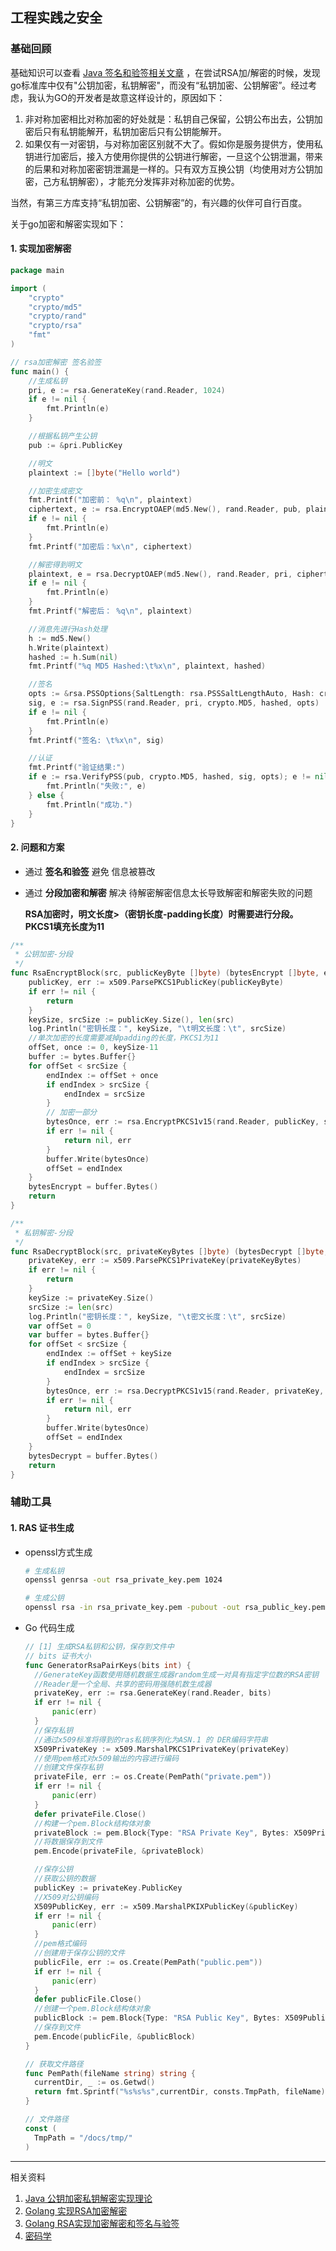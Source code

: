## 工程实践之安全

### 基础回顾

基础知识可以查看 [Java 签名和验签相关文章](https://github.com/iswxw/wxw-distributed/tree/dev-wxw/cloud-safety) ，在尝试RSA加/解密的时候，发现go标准库中仅有"公钥加密，私钥解密"，而没有“私钥加密、公钥解密”。经过考虑，我认为GO的开发者是故意这样设计的，原因如下：

1. 非对称加密相比对称加密的好处就是：私钥自己保留，公钥公布出去，公钥加密后只有私钥能解开，私钥加密后只有公钥能解开。
2. 如果仅有一对密钥，与对称加密区别就不大了。假如你是服务提供方，使用私钥进行加密后，接入方使用你提供的公钥进行解密，一旦这个公钥泄漏，带来的后果和对称加密密钥泄漏是一样的。只有双方互换公钥（均使用对方公钥加密，己方私钥解密），才能充分发挥非对称加密的优势。

当然，有第三方库支持“私钥加密、公钥解密”的，有兴趣的伙伴可自行百度。

关于go加密和解密实现如下：

#### 1. 实现加密解密

```go
package main

import (
	"crypto"
	"crypto/md5"
	"crypto/rand"
	"crypto/rsa"
	"fmt"
)

// rsa加密解密 签名验签
func main() {
	//生成私钥
	pri, e := rsa.GenerateKey(rand.Reader, 1024)
	if e != nil {
		fmt.Println(e)
	}

	//根据私钥产生公钥
	pub := &pri.PublicKey

	//明文
	plaintext := []byte("Hello world")

	//加密生成密文
	fmt.Printf("加密前： %q\n", plaintext)
	ciphertext, e := rsa.EncryptOAEP(md5.New(), rand.Reader, pub, plaintext, nil)
	if e != nil {
		fmt.Println(e)
	}
	fmt.Printf("加密后：%x\n", ciphertext)

	//解密得到明文
	plaintext, e = rsa.DecryptOAEP(md5.New(), rand.Reader, pri, ciphertext, nil)
	if e != nil {
		fmt.Println(e)
	}
	fmt.Printf("解密后： %q\n", plaintext)

	//消息先进行Hash处理
	h := md5.New()
	h.Write(plaintext)
	hashed := h.Sum(nil)
	fmt.Printf("%q MD5 Hashed:\t%x\n", plaintext, hashed)

	//签名
	opts := &rsa.PSSOptions{SaltLength: rsa.PSSSaltLengthAuto, Hash: crypto.MD5}
	sig, e := rsa.SignPSS(rand.Reader, pri, crypto.MD5, hashed, opts)
	if e != nil {
		fmt.Println(e)
	}
	fmt.Printf("签名: \t%x\n", sig)

	//认证
	fmt.Printf("验证结果:")
	if e := rsa.VerifyPSS(pub, crypto.MD5, hashed, sig, opts); e != nil {
		fmt.Println("失败:", e)
	} else {
		fmt.Println("成功.")
	}
}
```

#### 2. 问题和方案

- 通过 **签名和验签** 避免 信息被篡改

- 通过 **分段加密和解密** 解决 待解密解密信息太长导致解密和解密失败的问题

  **RSA加密时，明文长度>（密钥长度-padding长度）时需要进行分段。PKCS1填充长度为11**  

```go
/**
 * 公钥加密-分段
 */
func RsaEncryptBlock(src, publicKeyByte []byte) (bytesEncrypt []byte, err error) {
	publicKey, err := x509.ParsePKCS1PublicKey(publicKeyByte)
	if err != nil {
		return
	}
	keySize, srcSize := publicKey.Size(), len(src)
	log.Println("密钥长度：", keySize, "\t明文长度：\t", srcSize)
	//单次加密的长度需要减掉padding的长度，PKCS1为11
	offSet, once := 0, keySize-11
	buffer := bytes.Buffer{}
	for offSet < srcSize {
		endIndex := offSet + once
		if endIndex > srcSize {
			endIndex = srcSize
		}
		// 加密一部分
		bytesOnce, err := rsa.EncryptPKCS1v15(rand.Reader, publicKey, src[offSet:endIndex])
		if err != nil {
			return nil, err
		}
		buffer.Write(bytesOnce)
		offSet = endIndex
	}
	bytesEncrypt = buffer.Bytes()
	return
}

/**
 * 私钥解密-分段
 */
func RsaDecryptBlock(src, privateKeyBytes []byte) (bytesDecrypt []byte, err error) {
	privateKey, err := x509.ParsePKCS1PrivateKey(privateKeyBytes)
	if err != nil {
		return
	}
	keySize := privateKey.Size()
	srcSize := len(src)
	log.Println("密钥长度：", keySize, "\t密文长度：\t", srcSize)
	var offSet = 0
	var buffer = bytes.Buffer{}
	for offSet < srcSize {
		endIndex := offSet + keySize
		if endIndex > srcSize {
			endIndex = srcSize
		}
		bytesOnce, err := rsa.DecryptPKCS1v15(rand.Reader, privateKey, src[offSet:endIndex])
		if err != nil {
			return nil, err
		}
		buffer.Write(bytesOnce)
		offSet = endIndex
	}
	bytesDecrypt = buffer.Bytes()
	return
}
```

### 辅助工具

#### 1. RAS 证书生成

- openssl方式生成

  ```bash
  # 生成私钥
  openssl genrsa -out rsa_private_key.pem 1024
  
  # 生成公钥
  openssl rsa -in rsa_private_key.pem -pubout -out rsa_public_key.pem
  ```

- Go 代码生成

  ```go
  // [1] 生成RSA私钥和公钥，保存到文件中
  // bits 证书大小
  func GeneratorRsaPairKeys(bits int) {
  	//GenerateKey函数使用随机数据生成器random生成一对具有指定字位数的RSA密钥
  	//Reader是一个全局、共享的密码用强随机数生成器
  	privateKey, err := rsa.GenerateKey(rand.Reader, bits)
  	if err != nil {
  		panic(err)
  	}
  	//保存私钥
  	//通过x509标准将得到的ras私钥序列化为ASN.1 的 DER编码字符串
  	X509PrivateKey := x509.MarshalPKCS1PrivateKey(privateKey)
  	//使用pem格式对x509输出的内容进行编码
  	//创建文件保存私钥
  	privateFile, err := os.Create(PemPath("private.pem"))
  	if err != nil {
  		panic(err)
  	}
  	defer privateFile.Close()
  	//构建一个pem.Block结构体对象
  	privateBlock := pem.Block{Type: "RSA Private Key", Bytes: X509PrivateKey}
  	//将数据保存到文件
  	pem.Encode(privateFile, &privateBlock)
  
  	//保存公钥
  	//获取公钥的数据
  	publicKey := privateKey.PublicKey
  	//X509对公钥编码
  	X509PublicKey, err := x509.MarshalPKIXPublicKey(&publicKey)
  	if err != nil {
  		panic(err)
  	}
  	//pem格式编码
  	//创建用于保存公钥的文件
  	publicFile, err := os.Create(PemPath("public.pem"))
  	if err != nil {
  		panic(err)
  	}
  	defer publicFile.Close()
  	//创建一个pem.Block结构体对象
  	publicBlock := pem.Block{Type: "RSA Public Key", Bytes: X509PublicKey}
  	//保存到文件
  	pem.Encode(publicFile, &publicBlock)
  }
  
  // 获取文件路径
  func PemPath(fileName string) string {
  	currentDir, _ := os.Getwd()
  	return fmt.Sprintf("%s%s%s",currentDir, consts.TmpPath, fileName)
  }
  
  // 文件路径
  const (
  	TmpPath = "/docs/tmp/"
  )
  ```

  

---

相关资料

1. [Java 公钥加密私钥解密实现理论](https://github.com/iswxw/wxw-distributed/tree/dev-wxw/cloud-safety) 
2. [Golang 实现RSA加密解密](https://www.cnblogs.com/zhichaoma/p/12516715.html)  
3. [Golang RSA实现加密解密和签名与验签](https://www.jianshu.com/p/0d4954aad89f) 
3. [密码学](https://blog.csdn.net/zhongliwen1981/article/details/104718931) 